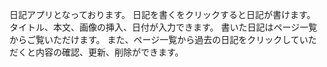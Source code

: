 日記アプリとなっております。
日記を書くをクリックすると日記が書けます。
タイトル、本文、画像の挿入、日付が入力できます。
書いた日記はページ一覧からご覧いただけます。
また、ページ一覧から過去の日記をクリックしていただくと内容の確認、更新、削除ができます。
